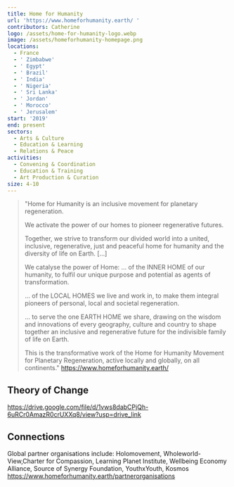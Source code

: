 ```yaml
---
title: Home for Humanity
url: 'https://www.homeforhumanity.earth/ '
contributors: Catherine
logo: /assets/home-for-humanity-logo.webp
image: /assets/homeforhumanity-homepage.png
locations:
  - France
  - ' Zimbabwe'
  - ' Egypt'
  - ' Brazil'
  - ' India'
  - ' Nigeria'
  - ' Sri Lanka'
  - ' Jordan'
  - ' Morocco'
  - ' Jerusalem'
start: '2019'
end: present
sectors:
  - Arts & Culture
  - Education & Learning
  - Relations & Peace
activities:
  - Convening & Coordination
  - Education & Training
  - Art Production & Curation
size: 4-10
---
```

> "Home for Humanity is an inclusive movement for planetary regeneration.
> 
> We activate the power of our homes to pioneer regenerative futures.
> 
> Together, we strive to transform our divided world into a united, inclusive, regenerative, just and peaceful home for humanity and the diversity of life on Earth. [...]
> 
> We catalyse the power of Home:
> ... of the INNER HOME of our humanity, to fulfil our unique purpose and potential as agents of transformation. 
> 
> ... of the LOCAL HOMES we live and work in, to make them integral pioneers of personal, local and societal regeneration.
> 
> ... to serve the one EARTH HOME we share, drawing on the wisdom and innovations of every geography, culture and country to shape together an inclusive and regenerative future for the indivisible family of life on Earth.
> 
> ​This is the transformative work of the Home for Humanity Movement for Planetary Regeneration, active locally and globally, on all continents."
> https://www.homeforhumanity.earth/ 

## Theory of Change

https://drive.google.com/file/d/1vws8dabCPjQh-6uRCr0AmazR0crUXXq8/view?usp=drive_link

## Connections

Global partner organisations include: Holomovement, Wholeworld-View,Charter for Compassion, Learning Planet Institute, Wellbeing Economy Alliance, Source of Synergy Foundation, YouthxYouth, Kosmos https://www.homeforhumanity.earth/partnerorganisations 
